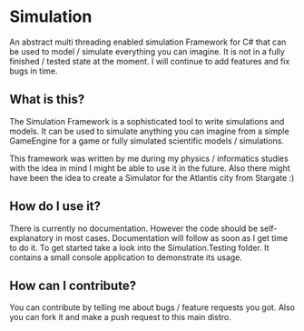Simulation
==========

An abstract multi threading enabled simulation Framework for C# that can be used to model / simulate everything you can imagine.
It is not in a fully finished / tested state at the moment. I will continue to add features and fix bugs in time.

What is this?
---------------
The Simulation Framework is a sophisticated tool to write simulations and models. It can be used to simulate anything you can imagine from a simple GameEngine for a game or fully simulated scientific models / simulations.

This framework was written by me during my physics / informatics studies with the idea in mind I might be able to use it in the future. Also there might have been the idea to create a Simulator for the Atlantis city from Stargate :)


How do I use it?
---------------
There is currently no documentation. However the code should be self-explanatory in most cases. Documentation will follow as soon as I get time to do it. To get started take a look into the Simulation.Testing folder. It contains a small console application to demonstrate its usage.

How can I contribute?
---------------
You can contribute by telling me about bugs / feature requests you got.
Also you can fork it and make a push request to this main distro.
